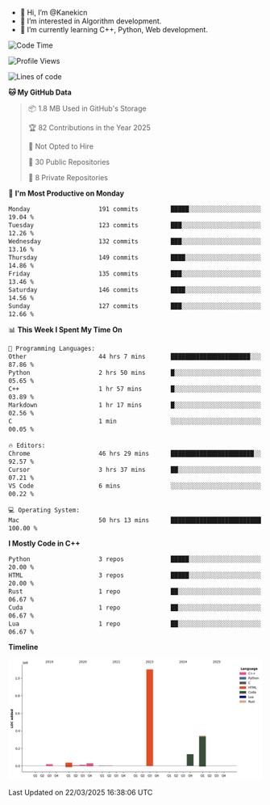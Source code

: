 - 👋 Hi, I’m @Kanekicn
- 👀 I’m interested in Algorithm development.
- 🌱 I’m currently learning C++, Python, Web development.

<!---
cotecsz/cotecsz is a ✨ special ✨ repository because its `README.md` (this file) appears on your GitHub profile.
You can click the Preview link to take a look at your changes.
--->

<!--START_SECTION:waka-->
![Code Time](http://img.shields.io/badge/Code%20Time-2%2C999%20hrs%2034%20mins-blue)

![Profile Views](http://img.shields.io/badge/Profile%20Views-0-blue)

![Lines of code](https://img.shields.io/badge/From%20Hello%20World%20I%27ve%20Written-1.7%20million%20lines%20of%20code-blue)

**🐱 My GitHub Data** 

> 📦 1.8 MB Used in GitHub's Storage 
 > 
> 🏆 82 Contributions in the Year 2025
 > 
> 🚫 Not Opted to Hire
 > 
> 📜 30 Public Repositories 
 > 
> 🔑 8 Private Repositories 
 > 
📅 **I'm Most Productive on Monday** 

```text
Monday                   191 commits         █████░░░░░░░░░░░░░░░░░░░░   19.04 % 
Tuesday                  123 commits         ███░░░░░░░░░░░░░░░░░░░░░░   12.26 % 
Wednesday                132 commits         ███░░░░░░░░░░░░░░░░░░░░░░   13.16 % 
Thursday                 149 commits         ████░░░░░░░░░░░░░░░░░░░░░   14.86 % 
Friday                   135 commits         ███░░░░░░░░░░░░░░░░░░░░░░   13.46 % 
Saturday                 146 commits         ████░░░░░░░░░░░░░░░░░░░░░   14.56 % 
Sunday                   127 commits         ███░░░░░░░░░░░░░░░░░░░░░░   12.66 % 
```


📊 **This Week I Spent My Time On** 

```text
💬 Programming Languages: 
Other                    44 hrs 7 mins       ██████████████████████░░░   87.86 % 
Python                   2 hrs 50 mins       █░░░░░░░░░░░░░░░░░░░░░░░░   05.65 % 
C++                      1 hr 57 mins        █░░░░░░░░░░░░░░░░░░░░░░░░   03.89 % 
Markdown                 1 hr 17 mins        █░░░░░░░░░░░░░░░░░░░░░░░░   02.56 % 
C                        1 min               ░░░░░░░░░░░░░░░░░░░░░░░░░   00.05 % 

🔥 Editors: 
Chrome                   46 hrs 29 mins      ███████████████████████░░   92.57 % 
Cursor                   3 hrs 37 mins       ██░░░░░░░░░░░░░░░░░░░░░░░   07.21 % 
VS Code                  6 mins              ░░░░░░░░░░░░░░░░░░░░░░░░░   00.22 % 

💻 Operating System: 
Mac                      50 hrs 13 mins      █████████████████████████   100.00 % 
```

**I Mostly Code in C++** 

```text
Python                   3 repos             █████░░░░░░░░░░░░░░░░░░░░   20.00 % 
HTML                     3 repos             █████░░░░░░░░░░░░░░░░░░░░   20.00 % 
Rust                     1 repo              ██░░░░░░░░░░░░░░░░░░░░░░░   06.67 % 
Cuda                     1 repo              ██░░░░░░░░░░░░░░░░░░░░░░░   06.67 % 
Lua                      1 repo              ██░░░░░░░░░░░░░░░░░░░░░░░   06.67 % 
```



**Timeline**

![Lines of Code chart](https://raw.githubusercontent.com/Kanekicn/Kanekicn/master/assets/bar_graph.png)


 Last Updated on 22/03/2025 16:38:06 UTC
<!--END_SECTION:waka-->
